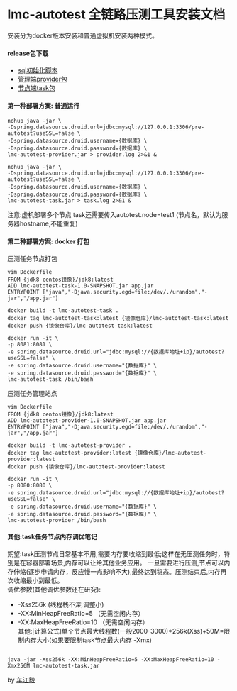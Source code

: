 # lmc-autotest 全链路压测工具安装文档
 安装分为docker版本安装和普通虚拟机安装两种模式。

#### release包下载
* [sql初始化脚本](/doc/install.sql )
* [管理端provider包](https://gitee.com/chejiangyi/lmc-autotest/releases/ )
* [节点端task包](https://gitee.com/chejiangyi/lmc-autotest/releases/ )


#### 第一种部署方案: 普通运行
```
nohup java -jar \
-Dspring.datasource.druid.url=jdbc:mysql://127.0.0.1:3306/pre-autotest?useSSL=false \
-Dspring.datasource.druid.username={数据库} \
-Dspring.datasource.druid.password={数据库} \
lmc-autotest-provider.jar > provider.log 2>&1 &

nohup java -jar \
-Dspring.datasource.druid.url=jdbc:mysql://127.0.0.1:3306/pre-autotest?useSSL=false \
-Dspring.datasource.druid.username={数据库} \
-Dspring.datasource.druid.password={数据库} \
lmc-autotest-task.jar > task.log 2>&1 &
```
注意:虚机部署多个节点 task还需要传入autotest.node=test1 (节点名，默认为服务器hostname,不能重复)


#### 第二种部署方案: docker 打包
压测任务节点打包
```
vim Dockerfile
FROM {jdk8 centos镜像}/jdk8:latest
ADD lmc-autotest-task-1.0-SNAPSHOT.jar app.jar
ENTRYPOINT ["java","-Djava.security.egd=file:/dev/./urandom","-jar","/app.jar"]

docker build -t lmc-autotest-task .
docker tag lmc-autotest-task:latest {镜像仓库}/lmc-autotest-task:latest
docker push {镜像仓库}/lmc-autotest-task:latest

docker run -it \
-p 8081:8081 \
-e spring.datasource.druid.url="jdbc:mysql://{数据库地址+ip}/autotest?useSSL=false" \
-e spring.datasource.druid.username="{数据库}" \
-e spring.datasource.druid.password="{数据库}" \
lmc-autotest-task /bin/bash
```
压测任务管理站点
```
vim Dockerfile
FROM {jdk8 centos镜像}/jdk8:latest
ADD lmc-autotest-provider-1.0-SNAPSHOT.jar app.jar
ENTRYPOINT ["java","-Djava.security.egd=file:/dev/./urandom","-jar","/app.jar"]

docker build -t lmc-autotest-provider .
docker tag lmc-autotest-provider:latest {镜像仓库}/lmc-autotest-provider:latest
docker push {镜像仓库}/lmc-autotest-provider:latest

docker run -it \
-p 8080:8080 \
-e spring.datasource.druid.url="jdbc:mysql://{数据库地址+ip}/autotest?useSSL=false" \
-e spring.datasource.druid.username="{数据库}" \
-e spring.datasource.druid.password="{数据库}" \
lmc-autotest-provider /bin/bash
```

#### 其他:task任务节点内存调优笔记
期望:task压测节点日常基本不用,需要内存要收缩到最低;这样在无压测任务时，特别是在容器部署场景,内存可以让给其他业务应用。
一旦需要进行压测,节点可以内存伸缩(逐步申请内存，反应慢一点影响不大),最终达到稳态。压测结束后,内存再次收缩最小到最低。
<br/>调优参数(其他调优参数还在研究):
* -Xss256k (线程栈不深,调整小)
* -XX:MinHeapFreeRatio=5 （无需空闲内存）
* -XX:MaxHeapFreeRatio=10 （无需空闲内存）
<br/>其他:[计算公式]单个节点最大线程数(一般2000-3000)*256k(Xss)+50M=限制内存大小(如果要限制task节点最大内存 -Xmx)
```

java -jar -Xss256k -XX:MinHeapFreeRatio=5 -XX:MaxHeapFreeRatio=10 -Xmx256M lmc-autotest-task.jar
```

by [车江毅](https://www.cnblogs.com/chejiangyi/)